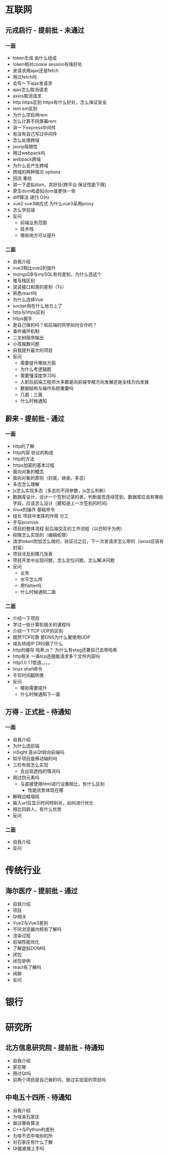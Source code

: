 # 互联网
## 元戎启行 - 提前批 - 未通过
### 一面
- token生成 由什么组成
- token相对cookie session有啥好处
- 发请求用ajax还是fetch
- 用过fetch吗
- 会写一下ajax发请求
- ajax怎么取消请求
- axios取消请求
- http https区别 https有什么好处，怎么保证安全
- rem em区别
- 为什么项目用rem
- 怎么计算不同屏幕rem
- 讲一下express中间件
- 有没有自己写过中间件
- 怎么处理跨域
- jsonp局限性
- 用过webpack吗
- webpack跨域
- 为什么会产生跨域
- 跨域的两种情况 options
- 回流 重绘
- 讲一下虚拟dom，其好处(跨平台 保证性能下限)
- 原生dom和虚拟dom谁更快一些
- diff算法 递归 O(n)
- vue2 vue3响应式 为什么vue3采用proxy
- 怎么学前端
- 反问
  - 前端业务范围
  - 技术栈
  - 哪些地方可以提升
### 二面
- 自我介绍
- vue3相比vue2的提升
- mongoDB与mySQL有何差别，为什么选这个
- 堆与栈区别
- 说说接口和类的差别（Ts）
- 熟悉react吗
- 为什么选择Vue
- socket用在什么地方上了
- http与https区别
- https握手
- 是自己做的吗？和后端的同学如何合作的？
- 事件循环机制
- 二叉树层序输出
- 小孩报数问题
- 自我提升最大的项目
- 反问
  - 需要提升哪些方面
  - 为什么考逻辑题
  - 需要懂深度学习吗
  - 入职后前端工程师大多数是向前端专精方向发展还是全栈方向发展
  - 数据结构与操作系统重要吗
  - 几面：三面
  - 什么时候通知
## 蔚来 - 提前批 - 通过
### 一面
- http的了解
- http内容 协议的构成
- http的方法
- https加密的基本过程
- 面向对象的概念
- 面向对象的原则（封装，继承，多态）
- 多态怎么理解
- js怎么实现多态（多态的不同参数，js怎么判断）
- 数据库设计，设计一个签到记录的表，判断是否连续签到，数据库应该有哪些字段，应该怎么设计（要知道上一次签到的时间）
- linux的操作 基础命令
- 组长 项目中发挥的作用 分工
- 手写promise
- 项目的整体流程 前后端交互的工作流程（以仿知乎为例）
- 权限怎么实现的（编辑权限）
- 请求token附加怎么做的，验证过之后，下一次发请求怎么带的（axios应该有封装）
- 项目涉及到哪几张表
- 项目开发中出现问题，怎么定位问题，怎么解决问题
- 反问
  - 业务
  - 水平怎么样
  - 用flatter吗
  - 什么时候通知二面
### 二面
- 介绍一下项目
- 学过一些计算机相关的课程吗
- 介绍一下TCP UDP的区别
- 既然TCP可靠 那DNS为什么要使用UDP
- 域名转成IP DNS做了什么
- http的缓存  哈希.js？ 为什么有etag还要自己去带哈希
- http相关 一条tcp连接能请求多个文件内容吗
- http1.0 1.1管道。。。。
- linux shell命令
- 手写时间戳转换
- 反问
  - 哪些需要提升
  - 什么时候通知下一面
## 万得 - 正式批 - 待通知
### 一面
- 自我介绍
- 为什么选前端
- inSight 是从Qt转向前端吗
- 知乎项目是移动端的吗
- 三栏布局怎么实现
  - 会出现遮挡的情况吗
- 用过伪元素吗
  - 与直接使用html进行设置相比，有什么区别
    - 性能优势体现在哪
- 解释边框塌陷
- 输入url后显示时间特别长，如何进行优化
- 相比同龄人，有什么优势
- 反问
### 二面
- 自我介绍
- 反问
# 传统行业
## 海尔医疗 - 提前批 - 通过
- 自我介绍
- 项目
- Qt相关
- Vue2与Vue3差别
- 不同浏览器内核有了解吗
- 渲染过程
- 前端性能优化
- 了解虚拟DOM吗
- 闭包
- 闭包举例
- react有了解吗
- 闲聊
- 反问
# 银行
# 研究所
## 北方信息研究院 - 提前批 - 待通知
- 自我介绍
- 家在哪
- 用过Qt吗
- 前两个项目是自己做的吗，做过实验室的项目吗
## 中电五十四所 - 待通知
- 自我介绍
- 为啥来石家庄
- 做过哪些算法
- C++与Python的差别
- 为啥不去中电别的所
- 对石家庄有什么了解
- Qt能直接上手吗
